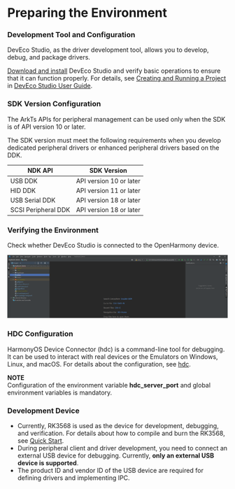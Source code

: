 # Preparing the Environment

### Development Tool and Configuration

DevEco Studio, as the driver development tool, allows you to develop, debug, and package drivers.  

[Download and install](https://developer.huawei.com/consumer/en/download/) DevEco Studio and verify basic operations to ensure that it can function properly. For details, see [Creating and Running a Project](https://developer.huawei.com/consumer/en/doc/harmonyos-guides-V13/ide-create-new-project-V13) in [DevEco Studio User Guide](https://developer.huawei.com/consumer/en/doc/harmonyos-guides-V13/ide-tools-overview-V13).

### SDK Version Configuration

The ArkTs APIs for peripheral management can be used only when the SDK is of API version 10 or later.

The SDK version must meet the following requirements when you develop dedicated peripheral drivers or enhanced peripheral drivers based on the DDK.

| NDK API         | SDK Version   |
|----------------|----------|
| USB DDK        | API version 10 or later|
| HID DDK        | API version 11 or later|
| USB Serial DDK | API version 18 or later|
| SCSI Peripheral DDK  | API version 18 or later|

### Verifying the Environment

Check whether DevEco Studio is connected to the OpenHarmony device.

![Device connection](figures/device-connected.png)

### HDC Configuration

HarmonyOS Device Connector (hdc) is a command-line tool for debugging. It can be used to interact with real devices or the Emulators on Windows, Linux, and macOS. For details about the configuration, see [hdc](https://developer.huawei.com/consumer/en/doc/harmonyos-guides-V5/hdc-V5).

**NOTE**<br>Configuration of the environment variable **hdc_server_port** and global environment variables is mandatory.

### Development Device
<!--RP1-->
- Currently, RK3568 is used as the device for development, debugging, and verification. For details about how to compile and burn the RK3568, see [Quick Start](https://gitee.com/openharmony/docs/blob/master/en/device-dev/quick-start/quickstart-pkg-3568-burn.md).<!--RP1End-->
- During peripheral client and driver development, you need to connect an external USB device for debugging. Currently, **only an external USB device is supported**.
- The product ID and vendor ID of the USB device are required for defining drivers and implementing IPC.

<!--no_check-->
